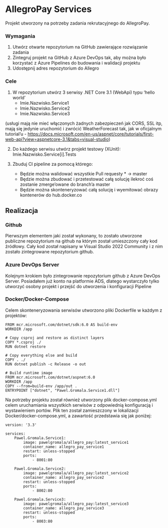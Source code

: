 # AllegroPay Services

Projekt utworzony na potrzeby zadania rekrutacyjnego do AllegroPay.

### Wymagania

1. Utwórz otwarte repozytorium na GitHub zawierające rozwiązanie zadania
2. Zintegruj projekt na GitHub z Azure DevOps tak, aby można było korzystać z Azure Pipelines do budowania i walidacji projektu
3. Udostępnij adres repozytorium do Allegro

### Cele

1. W repozytorium utwórz 3 serwisy .NET Core 3.1 (WebApi) typu ‘hello world’
    - Imie.Nazwisko.Service1
    - Imie.Nazwisko.Service2
    - Imie.Nazwisko.Service3

(usługi mają nie mieć włączonych żadnych zabezpieczeń jak CORS, SSL itp, mają się jedynie uruchomić i zwrócić WeatherForecast tak, jak w oficjalnym tutorial’u - https://docs.microsoft.com/en-us/aspnet/core/tutorials/first-web-api?view=aspnetcore-3.1&tabs=visual-studio)

2. Do każdego serwisu utwórz projekt testowy (XUnit): Imie.Nazwisko.Service[i].Tests

3. Zbuduj CI pipeline za pomocą którego:
    - Będzie można walidować wszystkie Pull requesty * -> master
    - Będzie można zbudować i przetestować całą solucję ilekroć coś zostanie zmerge’owane do branch’a master
    - Będzie można skonteneryzować całą solucję i wyemitować obrazy kontenerów do hub.docker.co

## Realizacja
### Github

Pierwszym elementem jaki został wykonany, to zostało utworzone publiczne repozytorium na github na którym został umieszczony cały kod źródłowy. Cały kod został napisany w Visual Studio 2022 Community i z nim zostało zintegrowane repozytorium github.

### Azure DevOps Server

Kolejnym krokiem było zintegrowanie repozytorium github z Azure DevOps Server. Posiadałem już konto na platformie ADS, dlatego wystarczyło tylko utworzyć osobny projekt i przejść do utworzenia i konfiguracji Pipeline 

### Docker/Docker-Compose

Celem skonteneryzowania serwisów utworzono pliki Dockerfile w każdym z projektów:

    FROM mcr.microsoft.com/dotnet/sdk:6.0 AS build-env
    WORKDIR /app

    # Copy csproj and restore as distinct layers
    COPY *.csproj ./
    RUN dotnet restore

    # Copy everything else and build
    COPY . ./
    RUN dotnet publish -c Release -o out

    # Build runtime image
    FROM mcr.microsoft.com/dotnet/aspnet:6.0
    WORKDIR /app
    COPY --from=build-env /app/out .
    ENTRYPOINT ["dotnet", "Pawel.Gromala.Service1.dll"]

Na potrzeby projektu został również utworzony plik docker-compose.yml celem uruchamiania wszystkich serwisów z odpowiednią konfiguracją i wystawieniem portów. Plik ten został zamieszczony w lokalizacji Docker/docker-compose.yml, a zawartość przedstawia się jak poniżej:


    version: '3.3'

    services:
        Pawel.Gromala.Service1:
            image: pawelgromala/allegro_pay:latest_service1
            container_name: allegro_pay_service1
            restart: unless-stopped
            ports:
                - 8001:80

        Pawel.Gromala.Service2:
            image: pawelgromala/allegro_pay:latest_service2
            container_name: allegro_pay_service2
            restart: unless-stopped
            ports:
                - 8002:80

        Pawel.Gromala.Service3:
            image: pawelgromala/allegro_pay:latest_service3
            container_name: allegro_pay_service3
            restart: unless-stopped
            ports:
                - 8003:80
